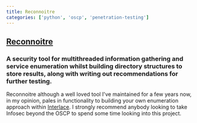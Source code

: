 ```yaml
---
title: Reconnoitre
categories: ['python', 'oscp', 'penetration-testing']
---
```

## [Reconnoitre](https://github.com/codingo/Reconnoitre)

### A security tool for multithreaded information gathering and service enumeration whilst building directory structures to store results, along with writing out recommendations for further testing.

Reconnoitre although a well loved tool I've maintained for a few years now, in my opinion, pales in functionality to building your own enumeration approach within [Interlace](https://github.com/codingo/Interlace). I strongly recommend anybody looking to take Infosec beyond the OSCP to spend some time looking into this project.
